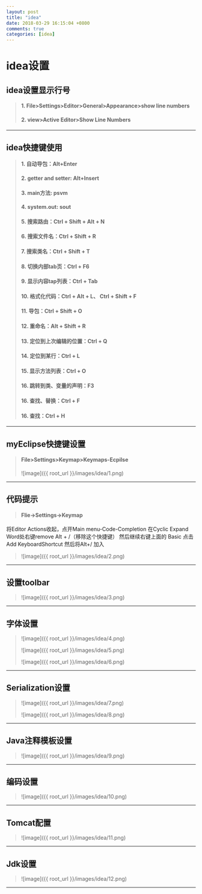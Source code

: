 ```yaml
---
layout: post
title: "idea"
date: 2018-03-29 16:15:04 +0800
comments: true
categories: [idea]
---
```


idea设置
=========================

idea设置显示行号
------------------------

> #### 1. File>Settings>Editor>General>Appearance>show line numbers
>
> #### 2. view>Active Editor>Show Line Numbers

***

idea快捷键使用
------------------------

> #### 1. 自动导包：Alt+Enter
>
> #### 2. getter and setter: Alt+Insert
>
> #### 3. main方法: psvm
>
> #### 4. system.out: sout
>
> #### 5. 搜索路由：Ctrl + Shift + Alt + N
> #### 6. 搜索文件名：Ctrl + Shift + R
> #### 7. 搜索类名：Ctrl + Shift + T
> #### 8. 切换内部tab页：Ctrl + F6
> #### 9. 显示内容tap列表：Ctrl + Tab
> #### 10. 格式化代码：Ctrl + Alt + L、 Ctrl + Shift + F
> #### 11. 导包：Ctrl + Shift + O
> #### 12. 重命名：Alt + Shift + R
> #### 13. 定位到上次编辑的位置：Ctrl + Q
> #### 14. 定位到某行：Ctrl + L
> #### 15. 显示方法列表：Ctrl + O
> #### 16. 跳转到类、变量的声明：F3
> #### 16. 查找、替换：Ctrl + F
> #### 16. 查找：Ctrl + H

***

myEclipse快捷键设置
---------------------------

> #### File>Settings>Keymap>Keymaps-Ecpilse
>
> ![image]({{ root_url }}/images/idea/1.png)


***

代码提示
-----------------------

> #### Flie->Settings->Keymap
>
将Editor Actions收起，点开Main menu-Code-Completion 在Cyclic Expand Word处右键remove Alt + /（移除这个快捷键）
然后继续右键上面的 Basic 点击 Add KeyboardShortcut 然后将Alt+/ 加入
>
> ![image]({{ root_url }}/images/idea/2.png)

***

设置toolbar
-----------------------

> ![image]({{ root_url }}/images/idea/3.png)

***

字体设置
---------------------

> ![image]({{ root_url }}/images/idea/4.png)
>
> ![image]({{ root_url }}/images/idea/5.png)
>
> ![image]({{ root_url }}/images/idea/6.png)

***

Serialization设置
--------------------------

> ![image]({{ root_url }}/images/idea/7.png)
>
> ![image]({{ root_url }}/images/idea/8.png)

***

Java注释模板设置
--------------------------

> ![image]({{ root_url }}/images/idea/9.png)

***

编码设置
--------------------------

> ![image]({{ root_url }}/images/idea/10.png)

***

Tomcat配置
--------------------------

> ![image]({{ root_url }}/images/idea/11.png)

***

Jdk设置
--------------------------

> ![image]({{ root_url }}/images/idea/12.png)

***
